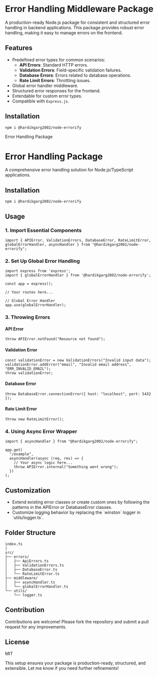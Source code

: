 # Error Handling Middleware Package

A production-ready Node.js package for consistent and structured error handling in backend applications. This package provides robust error handling, making it easy to manage errors on the frontend.

## Features
- Predefined error types for common scenarios:
  - **API Errors**: Standard HTTP errors.
  - **Validation Errors**: Field-specific validation failures.
  - **Database Errors**: Errors related to database operations.
  - **Rate Limit Errors**: Throttling issues.
- Global error handler middleware.
- Structured error responses for the frontend.
- Extendable for custom error types.
- Compatible with `Express.js`.

## Installation
```bash
npm i @hardikgarg2002/node-errorify
```

Error Handling Package

Error Handling Package
======================

A comprehensive error handling solution for Node.js/TypeScript applications.

Installation
------------

    npm i @hardikgarg2002/node-errorify

Usage
-----

### 1\. Import Essential Components

    import { APIError, ValidationErrors, DatabaseError, RateLimitError, globalErrorHandler, asyncHandler } from "@hardikgarg2002/node-errorify";

### 2\. Set Up Global Error Handling

    import express from 'express';
    import { globalErrorHandler } from '@hardikgarg2002/node-errorify';
    
    const app = express();
    
    // Your routes here...
    
    // Global Error Handler
    app.use(globalErrorHandler);

### 3\. Throwing Errors

#### API Error

    throw APIError.notFound("Resource not found");

#### Validation Error

    const validationError = new ValidationErrors("Invalid input data");
    validationError.addError("email", "Invalid email address", "ERR_INVALID_EMAIL");
    throw validationError;

#### Database Error

    throw DatabaseError.connectionError({ host: "localhost", port: 5432 });

#### Rate Limit Error

    throw new RateLimitError();

### 4\. Using Async Error Wrapper

    import { asyncHandler } from "@hardikgarg2002/node-errorify";
    
    app.get(
      "/example",
      asyncHandler(async (req, res) => {
        // Your async logic here...
        throw APIError.internal("Something went wrong");
      })
    );

Customization
-------------

- Extend existing error classes or create custom ones by following the patterns in the APIError or DatabaseError classes.
 - Customize logging behavior by replacing the \`winston\` logger in \`utils/logger.ts\`.


Folder Structure
----------------
```
index.ts
|
src/
├── errors/
│   ├── ApiErrors.ts
│   ├── ValidationErrors.ts
│   ├── DatabaseError.ts
│   └── RateLimitError.ts
├── middleware/
│   ├── asyncHandler.ts
│   └── globalErrorHandler.ts
└── utils/
    └── logger.ts

```


## Contribution

Contributions are welcome! Please fork the repository and submit a pull request for any improvements.

## License
MIT


This setup ensures your package is production-ready, structured, and extensible. Let me know if you need further refinements!



